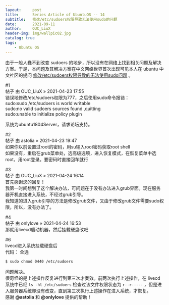 ```yaml
---
layout:     post
title:      Series Article of UbuntuOS -- 14       
subtitle:   修改/etc/sudoers权限导致无法使用sudo的问题               
date:       2021-09-11
author:     OUC_LiuX
header-img: img/wallpic02.jpg
catalog: true
tags:
    - Ubuntu OS
---
```


由于一般人蠢不到改变 sudoers 的地步，所以没有在网络上找到相关问题及解决方案。于是，本问题及其解决方案在中文网络世界首次出现可见本人在 ubuntu 中文社区的提问 [修改/etc/sudoers权限导致的无法使用sudo问题](https://forum.ubuntu.org.cn/viewtopic.php?t=492090) 。      

#1    
帖子 由 OUC_LiuX » 2021-04-23 17:55    
错误地修改/etc/sudoers权限为777，之后使用sudo命令报错：     
sudo:sudo /etc/sudoers is world writable      
sudo:no valid sudoers sources found ,quitting      
sudo:unable to initialize policy plugin     

系统为ubuntu1804Server，请求论坛支持。     

#2    
帖子 由 astolia » 2021-04-23 19:47     
如果你以前设置过root的密码，用su输入root密码获取root shell      
如果没有，重启在grub菜单处，选高级选项，进入恢复模式，在恢复菜单中选root，用root登录。要密码时直接回车就行      

#3    
帖子 由 OUC_LiuX » 2021-04-24 16:14       
首先感谢您的回复！      
我第一时间想到了这个解决办法，可问题在于没有办法进入grub界面。现在服务器开机直接进入系统，不经过grub引导。     
我知道的进入grub引导的方法是修改grub文件，又由于修改grub文件需要sudo权限，所以，没有办法了。     

#4     
帖子 由 onlylove » 2021-04-24 16:53     
那就用livecd启动机器，然后挂载硬盘改吧       

#6     
livecd进入系统挂载硬盘后      
代码： 全选      
```bash    
$ sudo chmod 0440 /etc/sudoers
```       

问题解决。     
很奇怪的是上述操作反复进行到第三次才奏效。前两次执行上述操作，在 livecd 系统中已经 `ls -hl /etc/sudoers` 检查过该文件权限状态为 `r--r-----` ，但是进入服务器系统却没有改变，直到第三次执行上述操作在进入系统，才恢复。     
感谢 **@astolia** 和 **@onlylove** 提供的帮助！      